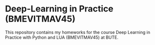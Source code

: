 # Deep-Learning in Practice (BMEVITMAV45)
This repository contains my homeworks for the course Deep Learning in Practice with Python and LUA (BMEVITMAV45) at BUTE.
